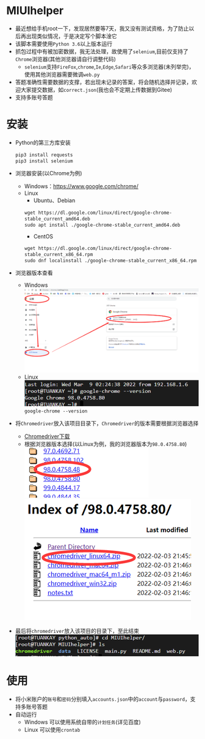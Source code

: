 # MIUIhelper
* 最近想给手机root一下，发现居然要等7天，我又没有测试资格，为了防止以后再出现类似情况，于是决定写个脚本淦它  
* 该脚本需要使用`Python 3.6`以上版本运行  
* 抓包过程中有被加密数据，我无法处理，故使用了`selenium`,目前仅支持了`Chrome`浏览器(其他浏览器请自行调整代码)  
    * `selenium`支持`FireFox`,`chrome`,`Ie`,`Edge`,`Safari`等众多浏览器(未列举完)，使用其他浏览器需要微调`web.py`
* 答题准确性需要数据的支撑，若出现未记录的答案，将会随机选择并记录，欢迎大家提交数据，如`correct.json`(我也会不定期上传数据到Gitee)  
* 支持多账号答题  
# 安装
* Python的第三方库安装 
    ```
    pip3 install requests
    pip3 install selenium
    ```

* 浏览器安装(以Chrome为例)
    * Windows：https://www.google.com/chrome/
    * Linux  
        * Ubuntu、Debian  
        ```
        wget https://dl.google.com/linux/direct/google-chrome-stable_current_amd64.deb
        sudo apt install ./google-chrome-stable_current_amd64.deb
        ```
        * CentOS  
        ```
        wget https://dl.google.com/linux/direct/google-chrome-stable_current_x86_64.rpm
        sudo dnf localinstall ./google-chrome-stable_current_x86_64.rpm
        ```

* 浏览器版本查看  
    * Windows  
    ![Win](image\ChromeVersion_win.png)
    * Linux  
    ![Linux](image\ChromeVersion_linux.png)
    `google-chrome --version`

* 将`Chromedriver`放入该项目目录下，`Chromedriver`的版本需要根据浏览器选择  
    * [Chromedriver下载](http://chromedriver.storage.googleapis.com/index.html)  
    * 根据浏览器版本选择(以Linux为例，我的浏览器版本为`98.0.4758.80`)  
    ![example1](image\example1.png)
    ![example2](image\example2.png)

* 最后将`chromedriver`放入该项目的目录下，至此结束  
    ![example3](image\example3.png)  

# 使用
* 将小米账户的`账号`和`密码`分别填入`accounts.json`中的`account`与`password`，支持多账号答题  
* 自动运行  
    * Windows 可以使用系统自带的`计划任务`(详见百度)
    * Linux 可以使用`crontab`  

